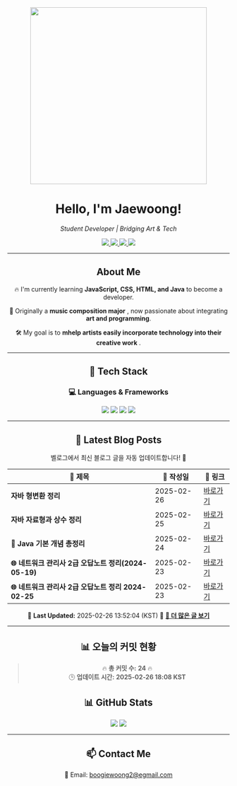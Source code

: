 
<div align="center">
  <img src="https://github.com/Jaewoong-Hwang/Jaewoong-Hwang/blob/main/Character.gif" width="400">
<h1 align="center" font-weight="bold">Hello, I'm Jaewoong! </h1>

<p align="center"><em>Student Developer | Bridging Art & Tech</em></p>

<p align="center">
  <a href="https://github.com/Jaewoong-Hwang">
    <img src="https://img.shields.io/github/followers/Jaewoong-Hwang?label=Follow&style=social" />
  </a>
  <a href="https://velog.io/@mypalebluedot29/posts">
    <img src="https://img.shields.io/badge/Velog-20C997?style=flat-square&logo=velog&logoColor=white"/>
  </a>
  <a href="https://www.youtube.com/@boogiewoong2819">
    <img src="https://img.shields.io/badge/YouTube-FF0000?style=flat-square&logo=youtube&logoColor=white"/>
  </a>
  <a href="https://www.instagram.com/boogie_woong2">
    <img src="https://img.shields.io/badge/Instagram-E4405F?style=flat-square&logo=instagram&logoColor=white"/>
  </a>
</p>

---

## About Me
 <p>🔥 I'm currently learning <strong>JavaScript, CSS, HTML, and Java</strong> to become a developer.</p>
 <p>🎨 Originally a <strong>music composition major</strong> , now passionate about integrating <strong>art and programming</strong>.</p>
 <p>🛠 My goal is to <strong>mhelp artists easily incorporate technology into their creative work</strong> .</p>

---

## 🚀 Tech Stack
### 💻 Languages & Frameworks
<p>
  <img src="https://img.shields.io/badge/JavaScript-F7DF1E?style=for-the-badge&logo=javascript&logoColor=black"/>
  <img src="https://img.shields.io/badge/CSS3-1572B6?style=for-the-badge&logo=css3&logoColor=white"/>
  <img src="https://img.shields.io/badge/HTML5-E34F26?style=for-the-badge&logo=html5&logoColor=white"/>
  <img src="https://img.shields.io/badge/Java-007396?style=for-the-badge&logo=java&logoColor=white"/>
</p>

---



## 📝 Latest Blog Posts
 벨로그에서 최신 블로그 글을 자동 업데이트합니다! 🚀

<!-- BLOG-POST-LIST:START -->
| 📝 제목 | 📅 작성일 | 🔗 링크 |
|---------|------------------|---------|
| **자바 형변환 정리** | 2025-02-26 | [바로가기](https://velog.io/@mypalebluedot29/자바-형변환-정리) |
| **자바 자료형과 상수 정리** | 2025-02-25 | [바로가기](https://velog.io/@mypalebluedot29/자바-자료형과-상수-정리) |
| **🚀 Java 기본 개념 총정리** | 2025-02-24 | [바로가기](https://velog.io/@mypalebluedot29/Java-기본-개념-총정리-CPU-변수-진법-변환-보수-개념) |
| **🌐 네트워크 관리사 2급 오답노트 정리(2024-05-19)** | 2025-02-23 | [바로가기](https://velog.io/@mypalebluedot29/네트워크-관리사-2급-오답노트-정리2024-05-19) |
| **🌐 네트워크 관리사 2급 오답노트 정리  2024-02-25** | 2025-02-23 | [바로가기](https://velog.io/@mypalebluedot29/네트워크-관리사-2급-오답노트-정리-2024-02-25) |

📅 **Last Updated:** 2025-02-26 13:52:04 (KST)
🔗 **[📖 더 많은 글 보기](https://velog.io/@mypalebluedot29)**
<!-- BLOG-POST-LIST:END -->




---



















































































































## 📊 오늘의 커밋 현황
> 🔥 **총 커밋 수:** **24** 🔥  
> 🕒 **업데이트 시간:** **2025-02-26 18:08 KST**

## 📊 GitHub Stats
<p align="center">
  <img src="https://github-readme-stats.vercel.app/api?username=Jaewoong-Hwang&show_icons=true&theme=tokyonight"/>
  <img src="https://github-readme-streak-stats.herokuapp.com/?user=Jaewoong-Hwang&theme=tokyonight"/>
</p>


---

## 📫 Contact Me
 📧 Email: boogiewoong2@egmail.com 

</div>





